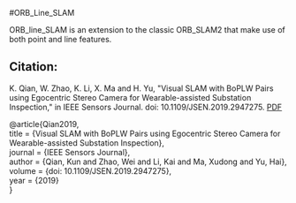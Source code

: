 #ORB_Line_SLAM

ORB_line_SLAM is an extension to the classic ORB_SLAM2 that make use of both point and line features.

Citation:
------------
K. Qian, W. Zhao, K. Li, X. Ma and H. Yu, "Visual SLAM with BoPLW Pairs using Egocentric Stereo Camera for Wearable-assisted Substation Inspection," in IEEE Sensors Journal. doi: 10.1109/JSEN.2019.2947275. [PDF](https://ieeexplore.ieee.org/stamp/stamp.jsp?tp=&arnumber=8868098&tag=1)

@article{Qian2019, <br>
title = {Visual SLAM with BoPLW Pairs using Egocentric Stereo Camera for Wearable-assisted Substation Inspection}, <br>
journal = {IEEE Sensors Journal}, <br>
author = {Qian, Kun and Zhao, Wei and Li, Kai and Ma, Xudong and Yu, Hai}, <br>
volume = {doi: 10.1109/JSEN.2019.2947275}, <br>
year = {2019} <br>
} <br>
